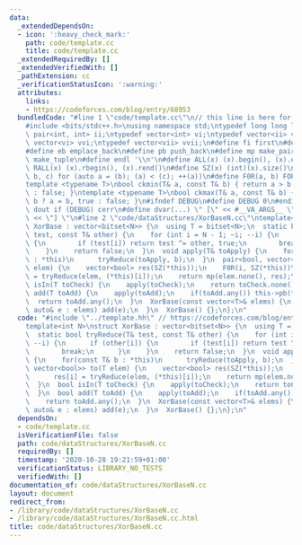 ```yaml
---
data:
  _extendedDependsOn:
  - icon: ':heavy_check_mark:'
    path: code/template.cc
    title: code/template.cc
  _extendedRequiredBy: []
  _extendedVerifiedWith: []
  _pathExtension: cc
  _verificationStatusIcon: ':warning:'
  attributes:
    links:
    - https://codeforces.com/blog/entry/68953
  bundledCode: "#line 1 \"code/template.cc\"\n// this line is here for a reason\n\
    #include <bits/stdc++.h>\nusing namespace std;\ntypedef long long ll;\ntypedef\
    \ pair<int, int> ii;\ntypedef vector<int> vi;\ntypedef vector<ii> vii;\ntypedef\
    \ vector<vi> vvi;\ntypedef vector<vii> vvii;\n#define fi first\n#define se second\n\
    #define eb emplace_back\n#define pb push_back\n#define mp make_pair\n#define mt\
    \ make_tuple\n#define endl '\\n'\n#define ALL(x) (x).begin(), (x).end()\n#define\
    \ RALL(x) (x).rbegin(), (x).rend()\n#define SZ(x) (int)(x).size()\n#define FOR(a,\
    \ b, c) for (auto a = (b); (a) < (c); ++(a))\n#define F0R(a, b) FOR (a, 0, (b))\n\
    template <typename T>\nbool ckmin(T& a, const T& b) { return a > b ? a = b, true\
    \ : false; }\ntemplate <typename T>\nbool ckmax(T& a, const T& b) { return a <\
    \ b ? a = b, true : false; }\n#ifndef DEBUG\n#define DEBUG 0\n#endif\n#define\
    \ dout if (DEBUG) cerr\n#define dvar(...) \" [\" << #__VA_ARGS__ \": \" << (__VA_ARGS__)\
    \ << \"] \"\n#line 2 \"code/dataStructures/XorBaseN.cc\"\ntemplate<int N>\nstruct\
    \ XorBase : vector<bitset<N>> {\n  using T = bitset<N>;\n  static bool tryReduce(T&\
    \ test, const T& other) {\n    for (int i = N - 1; ~i; --i) {\n      if (other[i])\
    \ {\n        if (test[i]) return test ^= other, true;\n        break;\n      }\n\
    \    }\n    return false;\n  }\n  void apply(T& toApply) {\n    for(const T& b\
    \ : *this)\n      tryReduce(toApply, b);\n  }\n  pair<bool, vector<bool>> to(T\
    \ elem) {\n    vector<bool> res(SZ(*this));\n    F0R(i, SZ(*this))\n      res[i]\
    \ = tryReduce(elem, (*this)[i]);\n    return mp(elem.none(), res);\n  }\n  bool\
    \ isIn(T toCheck) {\n    apply(toCheck);\n    return toCheck.none();\n  }\n  bool\
    \ add(T toAdd) {\n    apply(toAdd);\n    if(toAdd.any()) this->pb(toAdd);\n  \
    \  return toAdd.any();\n  }\n  XorBase(const vector<T>& elems) {\n    for(const\
    \ auto& e : elems) add(e);\n  }\n  XorBase() {};\n};\n"
  code: "#include \"../template.hh\" // https://codeforces.com/blog/entry/68953\n\
    template<int N>\nstruct XorBase : vector<bitset<N>> {\n  using T = bitset<N>;\n\
    \  static bool tryReduce(T& test, const T& other) {\n    for (int i = N - 1; ~i;\
    \ --i) {\n      if (other[i]) {\n        if (test[i]) return test ^= other, true;\n\
    \        break;\n      }\n    }\n    return false;\n  }\n  void apply(T& toApply)\
    \ {\n    for(const T& b : *this)\n      tryReduce(toApply, b);\n  }\n  pair<bool,\
    \ vector<bool>> to(T elem) {\n    vector<bool> res(SZ(*this));\n    F0R(i, SZ(*this))\n\
    \      res[i] = tryReduce(elem, (*this)[i]);\n    return mp(elem.none(), res);\n\
    \  }\n  bool isIn(T toCheck) {\n    apply(toCheck);\n    return toCheck.none();\n\
    \  }\n  bool add(T toAdd) {\n    apply(toAdd);\n    if(toAdd.any()) this->pb(toAdd);\n\
    \    return toAdd.any();\n  }\n  XorBase(const vector<T>& elems) {\n    for(const\
    \ auto& e : elems) add(e);\n  }\n  XorBase() {};\n};\n"
  dependsOn:
  - code/template.cc
  isVerificationFile: false
  path: code/dataStructures/XorBaseN.cc
  requiredBy: []
  timestamp: '2020-10-28 19:21:59+01:00'
  verificationStatus: LIBRARY_NO_TESTS
  verifiedWith: []
documentation_of: code/dataStructures/XorBaseN.cc
layout: document
redirect_from:
- /library/code/dataStructures/XorBaseN.cc
- /library/code/dataStructures/XorBaseN.cc.html
title: code/dataStructures/XorBaseN.cc
---
```

